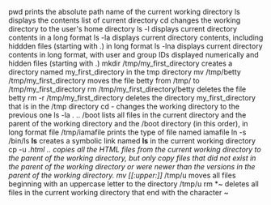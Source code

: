 pwd prints the absolute path name of the current working directory
ls displays the contents list of current directory
cd changes the working directory to the user's home directory
ls -l displays current directory contents in a long format
ls -la displays current directory contents, including hiddden files (starting with .) in long format
ls -lna displays current directory contents in long format, with user and group IDs displayed numerically and hidden files (starting with .)
mkdir /tmp/my_first_directory creates a directory named my_first_directory in the tmp directory
mv /tmp/betty /tmp/my_first_directory moves the file betty from /tmp/ to /tmp/my_first_directory
rm /tmp/my_first_directory/betty deletes the file betty
rm -r /tmp/my_first_directory deletes the directory my_first_directory that is in the /tmp directory
cd - changes the working directory to the previous one
ls -la . .. /boot lists all files in the current directory and the parent of the working directory and the /boot directory (in this order), in long format
file /tmp/iamafile prints the type of file named iamafile
ln -s /bin/ls __ls__ creates a symbolic link named __ls__ in the current working directory
cp -u *.html .. copies all the HTML files from the current working directory to the parent of the working directory, but only copy files that did not exist in the parent of the working directory or were newer than the versions in the parent of the working directory.
mv [[:upper:]]* /tmp/u moves all files beginning with an uppercase letter to the directory /tmp/u
rm *~ deletes all files in the current working directory that end with the character ~
